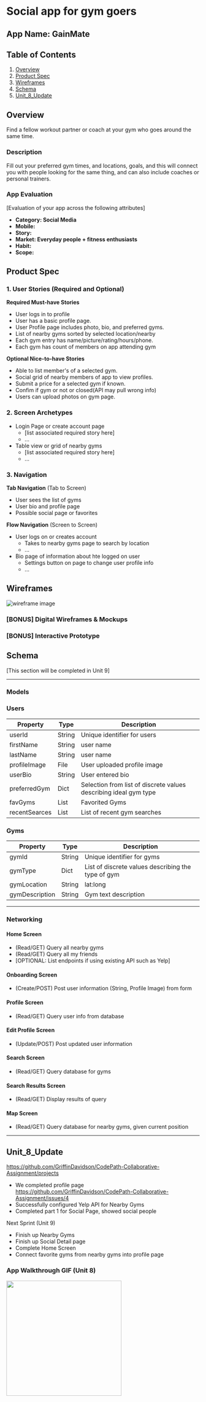 # Social app for gym goers

## App Name: GainMate

## Table of Contents

1. [Overview](#Overview)
2. [Product Spec](#Product-Spec)
3. [Wireframes](#Wireframes)
4. [Schema](#Schema)
5. [Unit_8_Update](#Unit_8_Update)
## Overview

Find a fellow workout partner or coach at your gym who goes around the same time.

### Description

Fill out your preferred gym times, and locations, goals, and this will connect you with people looking for the same thing, and can also include coaches or personal trainers.

### App Evaluation

[Evaluation of your app across the following attributes]

- **Category: Social Media**
- **Mobile:**
- **Story:**
- **Market: Everyday people + fitness enthusiasts**
- **Habit:**
- **Scope:**

## Product Spec

### 1. User Stories (Required and Optional)

**Required Must-have Stories**

- User logs in to profile
- User has a basic profile page.
- User Profile page includes photo, bio, and preferred gyms.
- List of nearby gyms sorted by selected location/nearby
- Each gym entry has name/picture/rating/hours/phone.
- Each gym has count of members on app attending gym

**Optional Nice-to-have Stories**

- Able to list member's of a selected gym.
- Social grid of nearby members of app to view profiles.
- Submit a price for a selected gym if known.
- Confim if gym or not or closed(API may pull wrong info)
- Users can upload photos on gym page.

### 2. Screen Archetypes

- Login Page or create account page
  - [list associated required story here]
  - ...
- Table view or grid of nearby gyms
  - [list associated required story here]
  - ...

### 3. Navigation

**Tab Navigation** (Tab to Screen)

- User sees the list of gyms
- User bio and profile page
- Possible social page or favorites

**Flow Navigation** (Screen to Screen)

- User logs on or creates account
  - Takes to nearby gyms page to search by location
  - ...
- Bio page of information about hte logged on user
  - Settings button on page to change user profile info
  - ...

## Wireframes

![wireframe image](./wireframe.png 'Wireframe Image')

### [BONUS] Digital Wireframes & Mockups

### [BONUS] Interactive Prototype

## Schema

[This section will be completed in Unit 9]

---

### Models

### Users

| Property      | Type   | Description                                                      |
| ------------- | ------ | ---------------------------------------------------------------- |
| userId        | String | Unique identifier for users                                      |
| firstName     | String | user name                                                        |
| lastName      | String | user name                                                        |
| profileImage  | File   | User uploaded profile image                                      |
| userBio       | String | User entered bio                                                 |
| preferredGym  | Dict   | Selection from list of discrete values describing ideal gym type |
| favGyms       | List   | Favorited Gyms                                                   |
| recentSearces | List   | List of recent gym searches                                      |

### Gyms

| Property       | Type   | Description                                        |
| -------------- | ------ | -------------------------------------------------- |
| gymId          | String | Unique identifier for gyms                         |
| gymType        | Dict   | List of discrete values describing the type of gym |
| gymLocation    | String | lat:long                                           |
| gymDescription | String | Gym text description                               |

---

### Networking

#### Home Screen

- (Read/GET) Query all nearby gyms
- (Read/GET) Query all my friends
- [OPTIONAL: List endpoints if using existing API such as Yelp]

#### Onboarding Screen

- (Create/POST) Post user information (String, Profile Image) from form

#### Profile Screen

- (Read/GET) Query user info from database

#### Edit Profile Screen

- (Update/POST) Post updated user information

#### Search Screen

- (Read/GET) Query database for gyms

#### Search Results Screen

- (Read/GET) Display results of query

#### Map Screen

- (Read/GET) Query database for nearby gyms, given current position

---

## Unit_8_Update
https://github.com/GriffinDavidson/CodePath-Collaborative-Assignment/projects

- We completed profile page https://github.com/GriffinDavidson/CodePath-Collaborative-Assignment/issues/4
- Successfully configured Yelp API for Nearby Gyms 
- Completed part 1 for Social Page, showed social people

Next Sprint (Unit 9) 
- Finish up Nearby Gyms 
- Finish up Social Detail page 
- Complete Home Screen 
- Connect favorite gyms from nearby gyms into profile page

### App Walkthrough GIF (Unit 8)

<img src="https://github.com/GriffinDavidson/CodePath-Collaborative-Assignment/blob/main/GymPal_Unit_8.gif" width=300><br>

